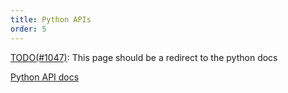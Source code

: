 ```yaml
---
title: Python APIs
order: 5
---
```


[TODO(#1047)](https://github.com/rerun-io/rerun/issues/1047): This page should be a redirect to the python docs

[Python API docs](https://rerun-io.github.io/rerun)